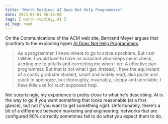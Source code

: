 ```yaml
---
title: "Worth Reading: AI Does Not Help Programmers"
date: 2023-07-01 06:16:00
tags: [ worth reading, AI ]
ai_tag: read
---
```

On the Communications of the ACM web site, Bertrand Meyer argues that (contrary to the exploding hype) [AI Does Not Help Programmers](https://cacm.acm.org/blogs/blog-cacm/273577-ai-does-not-help-programmers/fulltext):

> As a programmer, I know where to go to solve a problem. But I am fallible; I would love to have an assistant who keeps me in check, alerting me to pitfalls and correcting me when I err. A effective pair-programmer. But that is not what I get. Instead, I have the equivalent of a cocky graduate student, smart and widely read, also polite and quick to apologize, but thoroughly, invariably, sloppy and unreliable. I have little use for such supposed help.

Not surprisingly, my experience is pretty close to what he's describing. AI is the way to go if you want something that looks reasonable (at a first glance), but not if you want to get something _right_. Unfortunately, there's a bit of a difference between marketing and engineering: networks that are configured 90% correctly sometimes fail to do what you expect them to do.